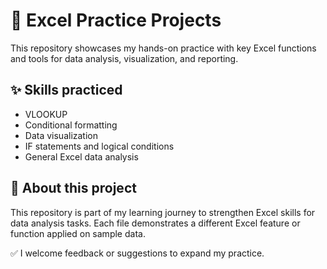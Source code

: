 # 📝 Excel Practice Projects

This repository showcases my hands-on practice with key Excel functions and tools for data analysis, visualization, and reporting.

## ✨ Skills practiced
- VLOOKUP
- Conditional formatting
- Data visualization
- IF statements and logical conditions
- General Excel data analysis

## 💬 About this project
This repository is part of my learning journey to strengthen Excel skills for data analysis tasks. Each file demonstrates a different Excel feature or function applied on sample data.

✅ I welcome feedback or suggestions to expand my practice.


